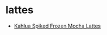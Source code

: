 # lattes

 * [Kahlua Spiked Frozen Mocha Lattes](index/k/kahlua-spiked-frozen-mocha-lattes-360236.json)
